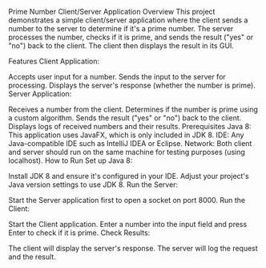 Prime Number Client/Server Application
Overview
This project demonstrates a simple client/server application where the client sends a number to the server
to determine if it's a prime number. The server processes the number, checks if it is prime, and sends the
result ("yes" or "no") back to the client. The client then displays the result in its GUI.

Features
Client Application:

Accepts user input for a number.
Sends the input to the server for processing.
Displays the server's response (whether the number is prime).
Server Application:

Receives a number from the client.
Determines if the number is prime using a custom algorithm.
Sends the result ("yes" or "no") back to the client.
Displays logs of received numbers and their results.
Prerequisites
Java 8: This application uses JavaFX, which is only included in JDK 8.
IDE: Any Java-compatible IDE such as IntelliJ IDEA or Eclipse.
Network: Both client and server should run on the same machine for testing purposes (using localhost).
How to Run
Set up Java 8:

Install JDK 8 and ensure it's configured in your IDE.
Adjust your project's Java version settings to use JDK 8.
Run the Server:

Start the Server application first to open a socket on port 8000.
Run the Client:

Start the Client application.
Enter a number into the input field and press Enter to check if it is prime.
Check Results:

The client will display the server's response.
The server will log the request and the result.
